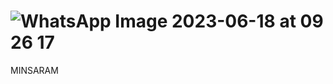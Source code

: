 #  ![WhatsApp Image 2023-06-18 at 09 26 17](https://github.com/Gdawgoriginal/happy-birthday/assets/132225056/aaf2a82e-1310-44c7-b95f-025ab2f18fa7)
MINSARAM 
